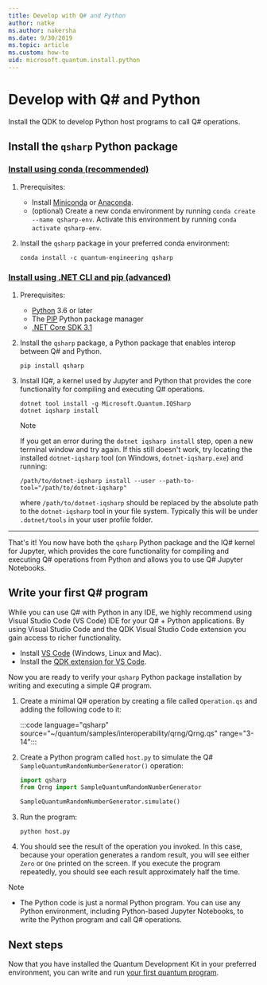 ```yaml
---
title: Develop with Q# and Python
author: natke
ms.author: nakersha
ms.date: 9/30/2019
ms.topic: article
ms.custom: how-to
uid: microsoft.quantum.install.python
---
```


# Develop with Q# and Python

Install the QDK to develop Python host programs to call Q# operations.

## Install the `qsharp` Python package

### [Install using conda (recommended)](#tab/tabid-conda)

1. Prerequisites:

    - Install [Miniconda](https://docs.conda.io/en/latest/miniconda.html) or [Anaconda](https://www.anaconda.com/products/individual#Downloads).
    - (optional) Create a new conda environment by running `conda create --name qsharp-env`. Activate this environment by running `conda activate qsharp-env`.

1. Install the `qsharp` package in your preferred conda environment:

    ```
    conda install -c quantum-engineering qsharp
    ```

### [Install using .NET CLI and pip (advanced)](#tab/tabid-dotnetcli)

1. Prerequisites:

    - [Python](https://www.python.org/downloads/) 3.6 or later
    - The [PIP](https://pip.pypa.io/en/stable/installing) Python package manager
    - [.NET Core SDK 3.1](https://dotnet.microsoft.com/download/dotnet-core/3.1)


1. Install the `qsharp` package, a Python package that enables interop between Q# and Python.

    ```
    pip install qsharp
    ```

1. Install IQ#, a kernel used by Jupyter and Python that provides the core functionality for compiling and executing Q# operations.

    ```dotnetcli
    dotnet tool install -g Microsoft.Quantum.IQSharp
    dotnet iqsharp install
    ```

    > [!NOTE]
    > If you get an error during the `dotnet iqsharp install` step, open a new terminal window and try again.
    > If this still doesn't work, try locating the installed `dotnet-iqsharp` tool (on Windows, `dotnet-iqsharp.exe`) and running:
    > ```
    > /path/to/dotnet-iqsharp install --user --path-to-tool="/path/to/dotnet-iqsharp"
    > ```
    > where `/path/to/dotnet-iqsharp` should be replaced by the absolute path to the `dotnet-iqsharp` tool in your file system.
    > Typically this will be under `.dotnet/tools` in your user profile folder.
    
***

That's it! You now have both the `qsharp` Python package and the IQ# kernel for Jupyter, which provides the core functionality for compiling and executing Q# operations from Python and allows you to use Q# Jupyter Notebooks.

## Write your first Q# program

While you can use Q# with Python in any IDE, we highly recommend using Visual Studio Code (VS Code) IDE for your Q# + Python applications. By using Visual Studio Code and the QDK Visual Studio Code extension you gain access to richer functionality.

- Install [VS Code](https://code.visualstudio.com/download) (Windows, Linux and Mac).
- Install the [QDK extension for VS Code](https://marketplace.visualstudio.com/items?itemName=quantum.quantum-devkit-vscode).

Now you are ready to verify your `qsharp` Python package installation by writing and executing a simple Q# program.

1. Create a minimal Q# operation by creating a file called `Operation.qs` and adding the following code to it:

    :::code language="qsharp" source="~/quantum/samples/interoperability/qrng/Qrng.qs" range="3-14":::

1. Create a Python program called `host.py` to simulate the Q# `SampleQuantumRandomNumberGenerator()` operation:

    ```python
    import qsharp
    from Qrng import SampleQuantumRandomNumberGenerator

    SampleQuantumRandomNumberGenerator.simulate()
    ```

1. Run the program:

    ```
    python host.py
    ```

1. You should see the result of the operation you invoked. In this case, because your operation generates a random result, you will see either `Zero` or `One` printed on the screen. If you execute the program repeatedly, you should see each result approximately half the time.

> [!NOTE]
> * The Python code is just a normal Python program. You can use any Python environment, including Python-based Jupyter Notebooks, to write the Python program and call Q# operations.

## Next steps

Now that you have installed the Quantum Development Kit in your preferred environment, you can write and run [your first quantum program](xref:microsoft.quantum.quickstarts.qrng).
